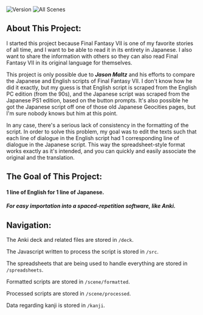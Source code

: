 ![Version](https://img.shields.io/github/v/tag/nowotato/final-fantasy-7-script?label=current-version&style=for-the-badge)
![All Scenes](https://img.shields.io/github/milestones/progress-percent/nowotato/final-fantasy-7-script/1?label=script-completion&style=for-the-badge)

About This Project:
---
I started this project because Final Fantasy VII is one of my favorite stories of all time, and I want to be able to read it in its entirety in Japanese. I also want to share the information with others so they can also read Final Fantasy VII in its original language for themselves.

This project is only possible due to ***Jason Maltz*** and his efforts to compare the Japanese and English scripts of Final Fantasy VII. I don't know how he did it exactly, but my guess is that English script is scraped from the English PC edition (from the 90s), and the Japanese script was scraped from the Japanese PS1 edition, based on the button prompts. It's also possible he got the Japanese script off one of those old Japanese Geocities pages, but I'm sure nobody knows but him at this point.

In any case, there's a serious lack of consistency in the formatting of the script. In order to solve this problem, my goal was to edit the texts such that each line of dialogue in the English script had 1 corresponding line of dialogue in the Japanese script. This way the spreadsheet-style format works exactly as it's intended, and you can quickly and easily associate the original and the translation.

The Goal of This Project:
---

#### **1 line of English for 1 line of Japanese.**
##### For easy importation into a spaced-repetition software, like Anki.


Navigation:
---
The Anki deck and related files are stored in `/deck`.

The Javascript written to process the script is stored in `/src`.

The spreadsheets that are being used to handle everything are stored in `/spreadsheets`.

Formatted scripts are stored in `/scene/formatted`.

Processed scripts are stored in `/scene/processed`.

Data regarding kanji is stored in `/kanji`.